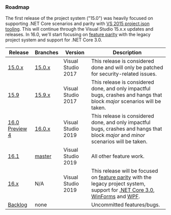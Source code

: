 ### Roadmap

The first release of the project system ("15.0") was heavily focused on supporting .NET Core scenarios and parity with [VS 2015 project.json tooling](https://github.com/dotnet/project-system/issues?utf8=%E2%9C%93&q=label%3AParity-XProj%20). This will continue through the Visual Studio 15.x.x updates and releases. In 16.0, we'll start focusing on [feature parity](https://github.com/dotnet/project-system/labels/Parity-Legacy) with the legacy project system and support for .NET Core 3.0.

|Release|Branches|Version|Description|
|-------|--------|--------|--------|
|[15.0.x](https://github.com/dotnet/project-system/milestone/4)|[15.0.x](https://github.com/dotnet/project-system/tree/dev15.0.x)|Visual Studio 2017|This release is considered done and will only be patched for security-related issues.
|[15.9](https://github.com/dotnet/project-system/milestone/21)|[15.9.x](https://github.com/dotnet/project-system/tree/dev15.9.x)|Visual Studio 2017|This release is considered done, and only impactful bugs, crashes and hangs that block _major_ scenarios will be taken.
|[16.0 Preview 4](https://github.com/dotnet/project-system/milestone/26)|[16.0.x](https://github.com/dotnet/project-system/tree/dev16.0.x)|Visual Studio 2019|This release is considered done, and only impactful bugs, crashes and hangs that block _major_ and _minor_ scenarios will be taken.
|[16.1](https://github.com/dotnet/project-system/milestone/24)|[master](https://github.com/dotnet/project-system/tree/master)|Visual Studio 2019|All other feature work.
|[16.x](https://github.com/dotnet/project-system/milestone/25)|N/A|Visual Studio 2019| This release will be focused on [feature parity](https://github.com/dotnet/project-system/labels/Parity-Legacy) with the legacy project system, support for [.NET Core 3.0](https://github.com/dotnet/project-system/labels/Feature-.NET-Core), [WinForms](https://github.com/dotnet/project-system/labels/Feature-WinForms) and [WPF](https://github.com/dotnet/project-system/labels/Feature-XAML).
|[Backlog](https://github.com/dotnet/project-system/milestone/5)|none| |Uncommitted features/bugs.
